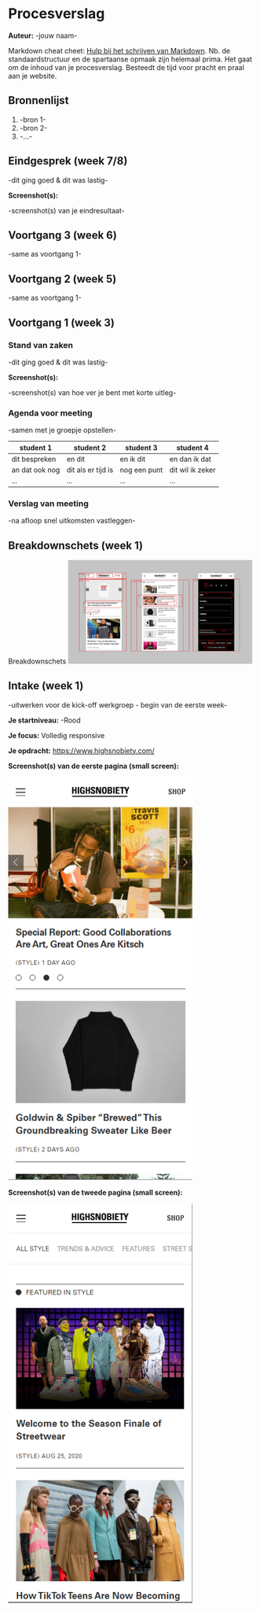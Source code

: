 ﻿# Procesverslag
**Auteur:** -jouw naam-

Markdown cheat cheet: [Hulp bij het schrijven van Markdown](https://github.com/adam-p/markdown-here/wiki/Markdown-Cheatsheet). Nb. de standaardstructuur en de spartaanse opmaak zijn helemaal prima. Het gaat om de inhoud van je procesverslag. Besteedt de tijd voor pracht en praal aan je website.



## Bronnenlijst
1. -bron 1-
2. -bron 2-
3. -...-



## Eindgesprek (week 7/8)

-dit ging goed & dit was lastig-

**Screenshot(s):**

-screenshot(s) van je eindresultaat-



## Voortgang 3 (week 6)

-same as voortgang 1-



## Voortgang 2 (week 5)

-same as voortgang 1-



## Voortgang 1 (week 3)

### Stand van zaken

-dit ging goed & dit was lastig-

**Screenshot(s):**

-screenshot(s) van hoe ver je bent met korte uitleg-

### Agenda voor meeting

-samen met je groepje opstellen-

| student 1      | student 2          | student 3    | student 4        |
| ---            | ---                | ---          | ---              |
| dit bespreken  | en dit             | en ik dit    | en dan ik dat    |
| an dat ook nog | dit als er tijd is | nog een punt | dit wil ik zeker |
| ...            | ...                | ...          | ...              |

### Verslag van meeting

-na afloop snel uitkomsten vastleggen-



## Breakdownschets (week 1)
Breakdownschets
<img src="images/breakdownschets.jpg" width="375px" alt="omschrijving van de pagina">



## Intake (week 1)
-uitwerken voor de kick-off werkgroep - begin van de eerste week-

**Je startniveau:** -Rood

**Je focus:** Volledig responsive

**Je opdracht:** https://www.highsnobiety.com/

**Screenshot(s) van de eerste pagina (small screen):**

<img src="images/ScreenshotHome.png" width="375px" alt="omschrijving van de pagina">

**Screenshot(s) van de tweede pagina (small screen):**

<img src="images/PaginaStyle.png" width="375px" alt="omschrijving van de pagina">


